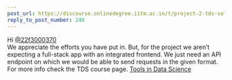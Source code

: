 ```yaml
---
post_url: https://discourse.onlinedegree.iitm.ac.in/t/project-2-tds-solver-discussion-thread/169029/242
reply_to_post_number: 240
---
```

Hi [@22f3000370](/u/22f3000370)  
We appreciate the efforts you have put in. But, for the project we aren’t expecting a full-stack app with an integrated frontend. We just need an API endpoint on which we would be able to send requests in the given format. For more info check the TDS course page. [Tools in Data Science](https://tds.s-anand.net/#/project-2)
